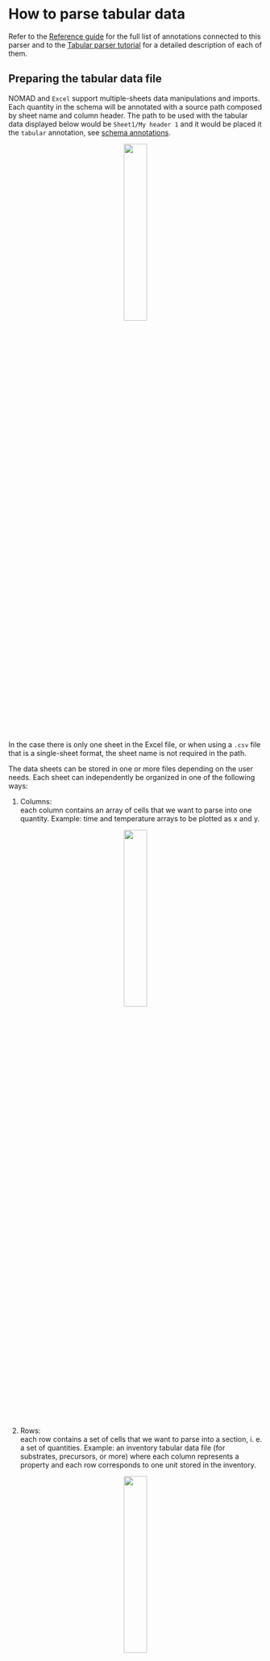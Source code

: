 # How to parse tabular data

Refer to the [Reference guide](../../reference/annotations.md) for the full list of annotations connected to this parser and to the [Tabular parser tutorial](../../tutorial/custom.md#the-built-in-tabular-parser)  for a detailed description of each of them.

## Preparing the tabular data file

NOMAD and `Excel` support multiple-sheets data manipulations and imports. Each quantity in the schema will be annotated with a source path composed by sheet name and column header. The path to be used with the tabular data displayed below would be `Sheet1/My header 1` and it would be placed it the `tabular` annotation, see [schema annotations](../../tutorial/custom.md#to-be-an-entry-or-not-to-be-an-entry).

<p align="center" width="100%">
    <img width="30%" src="images/2col.png">
</p>

In the case there is only one sheet in the Excel file, or when using a `.csv` file that is a single-sheet format, the sheet name is not required in the path.

The data sheets can be stored in one or more files depending on the user needs. Each sheet can independently be organized in one of the following ways:

1) Columns:<br />
 each column contains an array of cells that we want to parse into one quantity. Example: time and temperature arrays to be plotted as x and y.

<p align="center" width="100%">
    <img width="30%" src="images/columns.png">
</p>

2) Rows:<br />
 each row contains a set of cells that we want to parse into a section, i. e. a set of quantities. Example: an inventory tabular data file (for substrates, precursors, or more) where each column represents a property and each row corresponds to one unit stored in the inventory.

<p align="center" width="100%">
    <img width="30%" src="images/rows.png">
</p>

3) Rows with repeated columns:<br />


in addition to the mode 2), whenever the parser detects the presence of multiple columns (or multiple sets of columns) with same headers, these are taken as multiple instances of a subsection. More explanations will be delivered when showing the schema for such a structure. Example: a crystal growth process where each row is a step of the crystal growth and the repeated columns describe the "precursor materials", that can be more than one during such processes and they are described by the same "precursor material" section.

<p align="center" width="100%">
    <img width="45%" src="images/rows_subsection.png">
</p>

Furthermore, we can insert comments before our data, we can use a special character to mark one or more rows as comment rows. The special character is annotated within the schema in the `tabular` annotation, see [schema annotations](../../tutorial/custom.md#to-be-an-entry-or-not-to-be-an-entry):

<p align="center" width="100%">
    <img width="30%" src="images/2col_notes.png">
</p>

## Inheriting the TableData base section

`TableData` can be inherited adding the following lines in the yaml schema file:<br />

```yaml
MySection:
  base_sections:
    - nomad.datamodel.data.EntryData
    - nomad.parsing.tabular.TableData
```

`EntryData` is usually also necessary as we will create entries from the section we are defining.<br />
`TableData` provides a customizable checkbox quantity, called `fill_archive_from_datafile`, to turn the tabular parser `on` or `off`.<br />
To avoid the parser running everytime a change is made to the archive data, it is sufficient to uncheck the checkbox. It is customizable in the sense that if you do not wish to see this checkbox at all, you can configure the `hide` parameter of the section's `m_annotations` to hide the checkbox. This in turn sets the parser to run everytime you save your archive. To hide it, add the following lines:

```yaml
MySection:
  base_sections:
    - nomad.datamodel.data.EntryData
    - nomad.parsing.tabular.TableData
  m_annotations:
    eln:
      hide: ['fill_archive_from_datafile']
```

Be cautious though! Turning on the tabular parser (or checking the box) on saving your data will cause
losing/overwriting your manually-entered data by the parser!

## Importing data in NOMAD

After writing a schema file and creating a new upload in NOMAD (or using an existing upload), it is possible to upload the schema file. After creating a new Entry out of one section of the schema, the tabular data file must be dropped in the quantity designated by the `FileEditQuantity` annotation. After clicking save the parsing will start. In the Overview page of the NOMAD upload, new Entries are created and appended to the Processed data section. In the Entry page, clicking on DATA tab (on top of the screen) and in the Entry lane, the data is populated under the `data` subsection.
## Hands-on examples of all tabular parser modes

In this section eight examples will be presented, containing all the features available in tabular parser. Refer to the [Tutorial](../../tutorial/custom.md#to-be-an-entry-or-not-to-be-an-entry) for more comments on the implications of the structures generated by the following yaml files.


### 1. Column mode, current Entry, parse to root

<p align="center" width="100%">
    <img width="100%" src="../../tutorial/images/tabular-1.png">
</p>

The first case gives rise to the simplest data archive file. Here the tabular data file is parsed by columns, directly within the Entry where the `TableData` is inherited and filling the quantities in the root level of the schema (see dedicated how-to to learn [how to inherit tabular parser in your schema](tabular.md#inheriting-the-tabledata-base-section)).

!!! important
    - `data_file` quantity, i.e. the tabular data file name, is located in the same Entry of the parsed quantities.
    - double check that `mapping_options > sections` contains the right path. It should point to the (sub)section where the quantities are decorated with `tabular` annotation, i. e., the one to be filled with tabular data (`root` in this case).
    - quantities parsed in `column` mode must have the `shape: ['*']` attribute, that means they are arrays and not scalars.

```yaml
--8<-- "examples/data/docs/tabular-parser_1_column_current-entry_to-root.archive.yaml"
```

### 2. Column mode, current Entry, parse to my path

<p align="center" width="100%">
    <img width="100%" src="../../tutorial/images/tabular-2.png">
</p>

The parsing mode presented here only differs from the previous for the `sections` annotations. In this case the section that we want to fill with tabular data can be nested arbitrarily deep in the schema and the `sections` annotation must be filled with a forward slash path to the desired section, e. g. `my_sub_section/my_sub_sub_section`.

!!! important
    - `data_file` quantity, i.e. the tabular data file name, is located in the same Entry of the parsed quantities.
    - double check that `mapping_options > sections` contains the right path. It should point to the (sub)section where the quantities are decorated with `tabular` annotation, i. e., the one to be filled with tabular data.
    - the section to be parsed can be arbitrarily nested, given that the path provided in `sections` reachs it (e. g. `my_sub_sec/my_sub_sub_sec`).
    - quantities parsed in `column` mode must have the `shape: ['*']` attribute, that means they are arrays and not scalars.

```yaml
--8<-- "examples/data/docs/tabular-parser_2_column_current-entry_to-path.archive.yaml"
```

### 3. Row mode, current Entry, parse to my path

<p align="center" width="100%">
    <img width="100%" src="../../tutorial/images/tabular-3.png">
</p>

The current is the first example of parsing in row mode. This means that every row of the excel file while be placed in one instance of the section that is defined in `sections`. This section must be decorated with `repeats: true` annotation, it will allow to generate multiple instances that will be appended in a list with sequential numbers. Instead of sequential numbers, the list can show specific names if `label_quantity` annotation is appended to the repeated section. This annotation is included in the how-to example. The section is written separately in the schema and it does not need the `EntryData` inheritance because the instances will be grafted directly in the current Entry. As explained [below](#91-row-mode-current-entry-parse-to-root), it is not possible for `row` and `current_entry` to parse directly in the root because we need to create multiple instances of the selected subsection and organize them in a list.

!!! important
    - `data_file` quantity, i.e. the tabular data file name, is located in the same Entry of the parsed quantities.
    - double check that `mapping_options > sections` contains the right path. It should point to the (sub)section where the quantities are decorated with `tabular` annotation, i. e., the one to be filled with tabular data.
    - the section to be parsed can be arbitrarily nested, given that the path provided in `sections` reaches it (e. g. `my_sub_sec/my_sub_sub_sec`).
    - quantities parsed in `row` mode are scalars.
    - make use of `repeats: true` in the subsection within the parent section `MySection`.
    - `label_quantity` annotation uses a quantity as name of the repeated section. If it is not provided, a sequential number will be used for each instance.

```yaml
--8<-- "examples/data/docs/tabular-parser_3_row_current-entry_to-path.archive.yaml"
```

### 4. Column mode, single new Entry, parse to my path

<p align="center" width="100%">
    <img width="100%" src="../../tutorial/images/tabular-4.png">
</p>

One more step of complexity is added here: the parsing is not performed in the current Entry, but a new Entry it automatically generated and filled.
This structure foresees a parent Entry where we collect one or more tabular data files and possibly other info while we want to separate a specific entity of our data structure in another searchable Entry in NOMAD, e. g. a substrate Entry or a measurement Entry that would be collected inside a parent experiment Entry. We need to inherit `SubSect` class from `EntryData` because these will be standalone archive files in NOMAD. Parent and children Entries are connected by means of the `ReferenceEditQuantity` annotation in the parent Entry schema. This annotation is attached to a quantity that becomes a hook to the other ones, It is a powerful tool that allows to list in the overview of each Entry all the other referenced ones, allowing to build paths of referencing available at a glance.

!!! important
    - `data_file` quantity, i.e. the tabular data file name, is located in the parent Entry, the data is parsed in the child Entry.
    - double check that `mapping_options > sections` contains the right path. It should point to the (sub)section where the quantities are decorated with `tabular` annotation, i. e., the one to be filled with tabular data.
    - the section to be parsed can be arbitrarily nested, given that the path provided in `sections` reachs it (e. g. `my_sub_sec/my_sub_sub_sec`)
    - quantities parsed in `column` mode must have the `shape: ['*']` attribute, that means they are arrays and not scalars.
    - inherit also the subsection from `EntryData` as it must be a NOMAD Entry archive file.

```yaml
--8<-- "examples/data/docs/tabular-parser_4_column_single-new-entry_to-path.archive.yaml"
```

### 5. Row mode, single new Entry, parse to my path

<p align="center" width="100%">
    <img width="100%" src="../../tutorial/images/tabular-5.png">
</p>

Example analogous to the previous, where the new created Entry contains now a repeated subsection with a list of instances made from each line of the tabular data file, as show in the [Row mode, current Entry, parse to my path](#3-row-mode-current-entry-parse-to-my-path) case.

!!! important
    - `data_file` quantity, i.e. the tabular data file name, is located in the parent Entry, the data is parsed in the child Entry.
    - double check that `mapping_options > sections` contains the right path. It should point to the (sub)section where the quantities are decorated with `tabular` annotation, i. e., the one to be filled with tabular data.
    - the section to be parsed can be arbitrarily nested, given that the path provided in `sections` reachs it (e. g. `my_sub_sec/my_sub_sub_sec`)
    - quantities parsed in `row` mode are scalars.
    - inherit also the subsection from `EntryData` as it must be a NOMAD Entry archive file.
    - make use of `repeats: true` in the subsection within the parent section `MySection`.
    - `label_quantity` annotation uses a quantity as name of the repeated section. If it is not provided, a sequential number will be used for each instance.

```yaml
--8<-- "examples/data/docs/tabular-parser_5_row_single-new-entry_to-path.archive.yaml"
```

### 6. Row mode, multiple new entries, parse to root

<p align="center" width="100%">
    <img width="100%" src="../../tutorial/images/tabular-6.png">
</p>

The last feature available for tabular parser is now introduced: `multiple_new_entries`. It is only meaningful for `row` mode because each row of the tabular data file will be placed in a new Entry that is an instance of a class defined in the schema, this would not make sense for columns, though, as they usually need to be parsed all together in one class of the schema, for example the "timestamp" and "temperature" columns in a spreadsheet file would need to lie in the same class as they belong to the same part of experiment.
A further comment is needed to explain the combination of this feature with `root`. As mentioned before, using `root` foresees to graft data directly in the present Entry. In this case, this means that a manyfold of Entries will be generated based on the only class available in the schema. These Entries will not be bundled together by a parent Entry but just live in our NOMAD Upload as a spare list. They might be referenced manually by the user with `ReferenceEditQuantity` in other archive files. Bundling them together in one overarching Entry already at the parsing stage would require the next and last example to be introduced.

!!!important
    - `data_file` quantity, i.e. the tabular data file name, is located in the parent Entry, the data is parsed in the children Entries.
    - double check that `mapping_options > sections` contains the right path. It should point to the (sub)section where the quantities are decorated with `tabular` annotation, i. e., the one to be filled with tabular data.
    - quantities parsed in `row` mode are scalars.
    - inherit also the subsection from `EntryData` as it must be a NOMAD Entry archive file.
    - make use of `repeats: true` in the subsection within the parent section `MySection`.
    - `label_quantity` annotation uses a quantity as name of the repeated section. If it is not provided, a sequential number will be used for each instance.

```yaml
--8<-- "examples/data/docs/tabular-parser_6_row_multiple-new-entries_to-root.archive.yaml"
```

### 7. Row mode, multiple new entries, parse to my path

<p align="center" width="100%">
    <img width="100%" src="../../tutorial/images/tabular-7.png">
</p>

As anticipated in the previous example, `row` mode in connection to `multiple_new_entries` will produce a manyfold of instances of a specific class, each of them being a new Entry. In the present case, each instance will also automatically be placed in a `ReferenceEditQuantity` quantity lying in a subsection defined within the parent Entry, coloured in plum in the following example image.

!!!important
    - `data_file` quantity, i.e. the tabular data file name, is located in the same Entry, the data is parsed in the children Entries.
    - double check that `mapping_options > sections` contains the right path. It should point to the (sub)section where the quantities are decorated with `tabular` annotation, i. e., the one to be filled with tabular data.
    - the section to be parsed can be arbitrarily nested, given that the path provided in `sections` reachs it (e. g. `my_sub_sec/my_sub_sub_sec`)
    - quantities parsed in `row` mode are scalars.
    - inherit also the subsection from `EntryData` as it must be a standalone NOMAD archive file.
    - make use of `repeats: true` in the subsection within the parent section `MySection`.
    - `label_quantity` annotation uses a quantity as name of the repeated section. If it is not provided, a sequential number will be used for each instance.

```yaml
--8<-- "examples/data/docs/tabular-parser_7_row_multiple-new-entries_to-path.archive.yaml"
```

### 8. The Sub-Subsection nesting schema

<p align="center" width="100%">
    <img width="100%" src="../../tutorial/images/tabular-8.png">
</p>

If the tabular data file contains multiple columns with exact same name, there is a way to parse them using `row` mode. As explained in previous examples, this mode creates an instance of a subsection of the schema for each row of the file. Whenever column with same name are found they are interpreted as multiple instances of a sub-subsection nested inside the subsection. To build a schema with such a feature it is enough to have two nested classes, each of them bearing a `repeats: true` annotation. This structure can be applied to each and every of the cases above with `row` mode parsing.

!!!important
    - make use of `repeats: true` in the subsection within the parent section `MySection` and also in the sub-subsection within `MySubSect`.
    - `label_quantity` annotation uses a quantity as name of the repeated section. If it is not provided, a sequential number will be used for each instance.

```yaml
--8<-- "examples/data/docs/tabular-parser_8_row_current-entry_to-path_subsubsection.archive.yaml"
```

### 9. Not possible implementations

Some combinations of `mapping_options`, namely `file_mode`, `mapping_mode`, and `sections`, can give rise to not interpretable instructions or not useful data structure. For the sake of completeness, a brief explanation of the five not possible cases will be provided.
#### 9.1 Row mode, current Entry, parse to root

`row` mode always requires a section instance to be populated with one row of cells from the tabular data file. Multiple instances are hence generated from the rows available in the file. The instances are organized in a list and the list must be necessarily hosted as a subsection in some parent section. That's why, within the parent section, a path in `sections` must be provided different from `root`.

#### 9.2 Column mode, single new Entry, parse to root

This would create a redundant Entry with the very same structure of the one where the `data_file` quantity is placed, the structure would furthermore miss a reference between the two Entries. A better result is achieved using a path in `sections` that would create a new Entry and reference it in the parent one.
#### 9.3 Row mode, single new Entry, parse to root

As explained in the first section of not possible cases, when parsing in row mode we create multiple instances that cannot remain as standalone floating objects. They must be organized as a list in a subsection of the parent Entry.

#### 9.4 Column mode, multiple new entries, parse to root

This case would create a useless set of Entries containing one array quantity each. Usually, when parsing in column mode we want to parse together all the columns in the same section.

#### 9.5 Column mode, multiple new entries, parse to my path

This case would create a useless set of Entries containing one array quantity each. Usually, when parsing in column mode we want to parse together all the columns in the same section.
